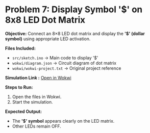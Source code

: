 # Problem 7: Display Symbol '$' on 8x8 LED Dot Matrix

**Objective:**
Connect an 8×8 LED dot matrix and display the **'$' (dollar symbol)** using appropriate LED activation.

**Files Included:**

* `src/sketch.ino` → Main code to display '$'
* `wokwi/diagram.json` → Circuit diagram of dot matrix
* `wokwi/wokwi-project.txt` → Original project reference

**Simulation Link :**
[Open in Wokwi](https://wokwi.com/projects/444998158066896897)

**Steps to Run:**

1. Open the files in Wokwi.
2. Start the simulation.

**Expected Output:**

* The **'$' symbol** appears clearly on the LED matrix.
* Other LEDs remain OFF.
